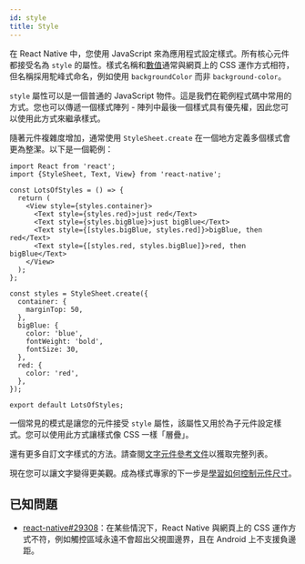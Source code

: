 ```yaml
---
id: style
title: Style
---
```


在 React Native 中，您使用 JavaScript 來為應用程式設定樣式。所有核心元件都接受名為 `style` 的屬性。樣式名稱和[數值](colors.md)通常與網頁上的 CSS 運作方式相符，但名稱採用駝峰式命名，例如使用 `backgroundColor` 而非 `background-color`。

`style` 屬性可以是一個普通的 JavaScript 物件。這是我們在範例程式碼中常用的方式。您也可以傳遞一個樣式陣列 - 陣列中最後一個樣式具有優先權，因此您可以使用此方式來繼承樣式。

隨著元件複雜度增加，通常使用 `StyleSheet.create` 在一個地方定義多個樣式會更為整潔。以下是一個範例：

```SnackPlayer name=Style
import React from 'react';
import {StyleSheet, Text, View} from 'react-native';

const LotsOfStyles = () => {
  return (
    <View style={styles.container}>
      <Text style={styles.red}>just red</Text>
      <Text style={styles.bigBlue}>just bigBlue</Text>
      <Text style={[styles.bigBlue, styles.red]}>bigBlue, then red</Text>
      <Text style={[styles.red, styles.bigBlue]}>red, then bigBlue</Text>
    </View>
  );
};

const styles = StyleSheet.create({
  container: {
    marginTop: 50,
  },
  bigBlue: {
    color: 'blue',
    fontWeight: 'bold',
    fontSize: 30,
  },
  red: {
    color: 'red',
  },
});

export default LotsOfStyles;
```

一個常見的模式是讓您的元件接受 `style` 屬性，該屬性又用於為子元件設定樣式。您可以使用此方式讓樣式像 CSS 一樣「層疊」。

還有更多自訂文字樣式的方法。請查閱[文字元件參考文件](text.md)以獲取完整列表。

現在您可以讓文字變得更美觀。成為樣式專家的下一步是[學習如何控制元件尺寸](height-and-width.md)。

## 已知問題

- [react-native#29308](https://github.com/facebook/react-native/issues/29308#issuecomment-792864162)：在某些情況下，React Native 與網頁上的 CSS 運作方式不符，例如觸控區域永遠不會超出父視圖邊界，且在 Android 上不支援負邊距。